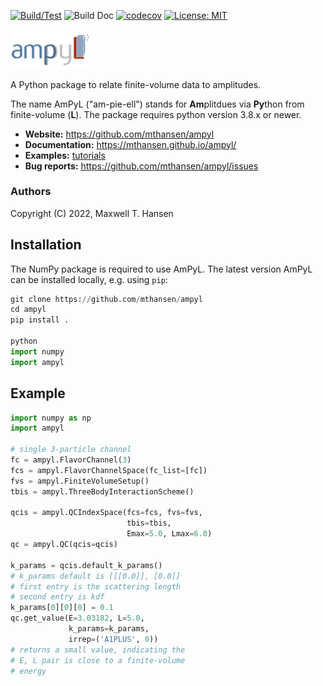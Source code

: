 [![Build/Test](https://github.com/mthansen/ampyl/workflows/Build/Test/badge.svg)](https://github.com/mthansen/ampyl/actions?query=workflow%3ABuild%2FTest)
![Build Doc](https://github.com/mthansen/ampyl/workflows/Build%20Doc/badge.svg)
[![codecov](https://codecov.io/gh/mthansen/ampyl/branch/main/graph/badge.svg?token=IR43OJAV6T)](https://codecov.io/gh/mthansen/ampyl)
[![License: MIT](https://img.shields.io/badge/License-MIT-yellow.svg)](https://opensource.org/licenses/MIT)

<img src="/doc/ampyl-logo.png" width="25%">

A Python package to relate finite-volume data to amplitudes.

The name AmPyL ("am-pie-ell") stands for **Am**plitdues via **Py**thon from finite-volume (**L**). The package requires python version 3.8.x or newer.

- **Website:** https://github.com/mthansen/ampyl
- **Documentation:** https://mthansen.github.io/ampyl/
- **Examples:** [tutorials](./tutorials)
- **Bug reports:** https://github.com/mthansen/ampyl/issues

### Authors

Copyright (C) 2022, Maxwell T. Hansen

## Installation

The NumPy package is required to use AmPyL. The latest version AmPyL can be installed locally, e.g. using `pip`:

```python
git clone https://github.com/mthansen/ampyl
cd ampyl
pip install .

python
import numpy
import ampyl
```

## Example

```python
import numpy as np
import ampyl

# single 3-particle channel
fc = ampyl.FlavorChannel(3)
fcs = ampyl.FlavorChannelSpace(fc_list=[fc])
fvs = ampyl.FiniteVolumeSetup()
tbis = ampyl.ThreeBodyInteractionScheme()

qcis = ampyl.QCIndexSpace(fcs=fcs, fvs=fvs,
                          tbis=tbis,
                          Emax=5.0, Lmax=6.0)
qc = ampyl.QC(qcis=qcis)

k_params = qcis.default_k_params()
# k_params default is [[[0.0]], [0.0]]
# first entry is the scattering length
# second entry is kdf
k_params[0][0][0] = 0.1
qc.get_value(E=3.03182, L=5.0,
             k_params=k_params,
             irrep=('A1PLUS', 0))
# returns a small value, indicating the
# E, L pair is close to a finite-volume
# energy
```
